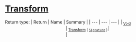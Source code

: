 # [Transform](./OnePixelThinning-100663684.md)


Return type:
| Return | Name | Summary | 
| --- | --- | --- | 
| <sub>[Void](https://docs.microsoft.com/en-us/dotnet/api/System.Void)</sub><img width=200/>| <sub>[Transform](./OnePixelThinning-100663684.md) ( [`Signature`](./../../Signature.md) )</sub>| <sub></sub><img width=200/>| <br>


